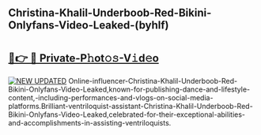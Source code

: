 ## Christina-Khalil-Underboob-Red-Bikini-Onlyfans-Video-Leaked-(byhlf)


# <h2><a href="https://mediaupload.pro?-19M">🔗👉 🔴 Private-P𝚑ot𝚘𝚜-V𝚒d𝚎o</a></h2>

[![NEW UPDATED](https://i.imgur.com/0qMVB7G.gif)](https://mediaupload.pro?-19M)
Online-influencer-Christina-Khalil-Underboob-Red-Bikini-Onlyfans-Video-Leaked,known-for-publishing-dance-and-lifestyle-content,-including-performances-and-vlogs-on-social-media-platforms.Brilliant-ventriloquist-assistant-Christina-Khalil-Underboob-Red-Bikini-Onlyfans-Video-Leaked,celebrated-for-their-exceptional-abilities-and-accomplishments-in-assisting-ventriloquists.  